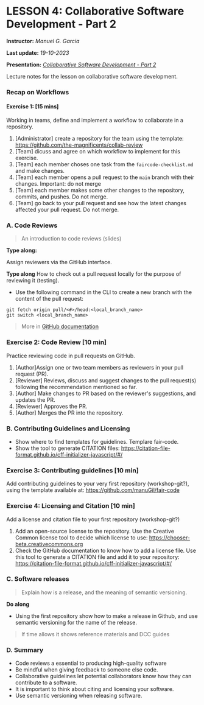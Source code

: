 # LESSON 4: Collaborative Software Development - Part 2

**Instructor:** *Manuel G. Garcia*

**Last update:** *19-10-2023*

**Presentation:** *[Collaborative Software Development - Part 2](https://docs.google.com/presentation/d/1TvWIrBsVNwmEyvZodd4V7gueATeECKMubUqSSYKMyuU/edit?usp=sharing)*

Lecture notes for the lesson on collaborative software development.

### Recap on Workflows

#### Exercise 1: [15 mins]

Working in teams, define and implement a workflow to collaborate in a repository.

1. [Administrator] create a repository for the team using the template: https://github.com/the-magnificents/collab-review
2. [Team] dicuss and agree on which workflow to implement for this exercise.
3. [Team] each member choses one task from the `faircode-checklist.md` and make changes.
4. [Team] each member opens a pull request to the `main` branch with their changes. Important: do not merge
5. [Team] each member makes some other changes to the repository, commits, and pushes. Do not merge.
6. [Team] go back to your pull request and see how the latest changes affected your pull request. Do not merge.


### A. Code Reviews

> An introduction to code reviews (slides)

**Type along:**

Assign reviewers via the GitHub interface.

**Type along**
How to check out a pull request locally for the purpose of reviewing it (testing).

- Use the following command in the CLI to create a new branch with the content of the pull request:

```shell
git fetch origin pull/<#>/head:<local_branch_name>
git switch <local_branch_name>
```

> More in [GitHub documentation](https://docs.github.com/en/pull-requests/collaborating-with-pull-requests/reviewing-changes-in-pull-requests/checking-out-pull-requests-locally)

### Exercise 2: Code Review [10 min]

Practice reviewing code in pull requests on GitHub. 
1. [Author]Assign one or two team members as reviewers in your pull request (PR).
2. [Reviewer] Reviews, discuss and suggest changes to the pull request(s) following the recommendation mentioned so far.
3. [Author] Make changes to PR based on the reviewer's suggestions, and updates the PR.
4. [Reviewer] Approves the PR.
5. [Author] Merges the PR into the repository.

### B. Contributing Guidelines and Licensing

- Show where to find templates for guidelines. Templare fair-code. 
- Show the tool to generate CITATION files: https://citation-file-format.github.io/cff-initializer-javascript/#/ 


### Exercise 3: Contributing guidelines [10 min]

Add contributing guidelines to your very first repository (workshop-git?), using the template available at: https://github.com/manuGil/fair-code 


### Exercise 4: Licensing and Citation [10 min] 

Add a license and citation file to your first repository (workshop-git?)

1. Add an open-source license to the repository.  Use the Creative Common license tool to decide which license to use: https://chooser-beta.creativecommons.org 
2. Check the GitHub documentation to know how to add a license file. Use this tool to generate a CITATION  file and add it to your repository: https://citation-file-format.github.io/cff-initializer-javascript/#/ 


### C. Software releases

> Explain how is a release, and the meaning of semantic versioning.

 **Do along**

 - Using the first repository show how to make a release in Github, and use semantic versioning for the name of the release.

> If time allows it shows reference materials and DCC guides

### D. Summary

- Code reviews a essential to producing high-quality software
- Be mindful when giving feedback to someone else code.
- Collaborative guidelines let potential collaborators know how they can contribute to a software.
- It is important to think about citing and licensing your software.
- Use semantic versioning when releasing software.
